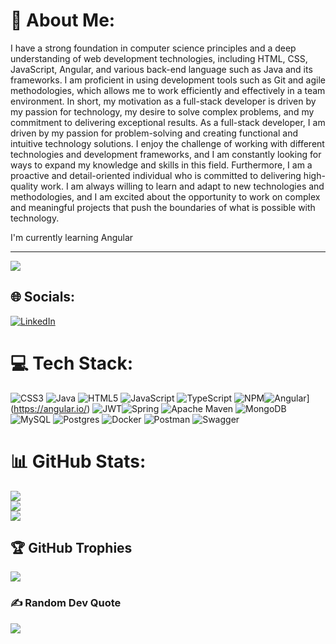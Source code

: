# 💫 About Me:

I have a strong foundation in computer science principles and a deep understanding of web development technologies, including HTML, CSS, JavaScript, Angular, and various back-end language such as Java and its frameworks. I am proficient in using development tools such as Git and agile methodologies, which allows me to work efficiently and effectively in a team environment.
In short, my motivation as a full-stack developer is driven by my passion for technology, my desire to solve complex problems, and my commitment to delivering exceptional results.
As a full-stack developer, I am driven by my passion for problem-solving and creating functional and intuitive technology solutions. I enjoy the challenge of working with different technologies and development frameworks, and I am constantly looking for ways to expand my knowledge and skills in this field.
Furthermore, I am a proactive and detail-oriented individual who is committed to delivering high-quality work. I am always willing to learn and adapt to new technologies and methodologies, and I am excited about the opportunity to work on complex and meaningful projects that push the boundaries of what is possible with technology.

I'm currently learning Angular

---
[![](https://visitcount.itsvg.in/api?id=ahmetdayi&icon=5&color=0)](https://visitcount.itsvg.in)

## 🌐 Socials:
[![LinkedIn](https://img.shields.io/badge/LinkedIn-%230077B5.svg?logo=linkedin&logoColor=white)](https://linkedin.com/in/https://www.linkedin.com/in/ahmetdayi4543/) 

# 💻 Tech Stack:
![CSS3](https://img.shields.io/badge/css3-%231572B6.svg?style=for-the-badge&logo=css3&logoColor=white) ![Java](https://img.shields.io/badge/java-%23ED8B00.svg?style=for-the-badge&logo=java&logoColor=white) ![HTML5](https://img.shields.io/badge/html5-%23E34F26.svg?style=for-the-badge&logo=html5&logoColor=white) ![JavaScript](https://img.shields.io/badge/javascript-%23323330.svg?style=for-the-badge&logo=javascript&logoColor=%23F7DF1E) ![TypeScript](https://img.shields.io/badge/typescript-%23007ACC.svg?style=for-the-badge&logo=typescript&logoColor=white) ![NPM](https://img.shields.io/badge/NPM-%23000000.svg?style=for-the-badge&logo=npm&logoColor=white)![Angular](https://img.shields.io/badge/angular-%23DD0031.svg?style=for-the-badge&logo=angular&logoColor=white)](https://angular.io/) ![JWT](https://img.shields.io/badge/JWT-black?style=for-the-badge&logo=JSON%20web%20tokens)![Spring](https://img.shields.io/badge/spring-%236DB33F.svg?style=for-the-badge&logo=spring&logoColor=white) ![Apache Maven](https://img.shields.io/badge/Apache%20Maven-C71A36?style=for-the-badge&logo=Apache%20Maven&logoColor=white) ![MongoDB](https://img.shields.io/badge/MongoDB-%234ea94b.svg?style=for-the-badge&logo=mongodb&logoColor=white) ![MySQL](https://img.shields.io/badge/mysql-%2300f.svg?style=for-the-badge&logo=mysql&logoColor=white) ![Postgres](https://img.shields.io/badge/postgres-%23316192.svg?style=for-the-badge&logo=postgresql&logoColor=white) ![Docker](https://img.shields.io/badge/docker-%230db7ed.svg?style=for-the-badge&logo=docker&logoColor=white) ![Postman](https://img.shields.io/badge/Postman-FF6C37?style=for-the-badge&logo=postman&logoColor=white) ![Swagger](https://img.shields.io/badge/-Swagger-%23Clojure?style=for-the-badge&logo=swagger&logoColor=white)

# 📊 GitHub Stats:
![](https://github-readme-stats.vercel.app/api?username=ahmetdayi&theme=dark&hide_border=true&include_all_commits=true&count_private=true)<br/>
![](https://github-readme-streak-stats.herokuapp.com/?user=ahmetdayi&theme=dark&hide_border=true)<br/>
![](https://github-readme-stats.vercel.app/api/top-langs/?username=ahmetdayi&theme=dark&hide_border=true&include_all_commits=true&count_private=true&layout=compact)

## 🏆 GitHub Trophies
![](https://github-profile-trophy.vercel.app/?username=ahmetdayi&theme=radical&no-frame=false&no-bg=false&margin-w=4)

### ✍️ Random Dev Quote
![](https://quotes-github-readme.vercel.app/api?type=horizontal&theme=radical)



<!-- Proudly created with GPRM ( https://gprm.itsvg.in ) -->
